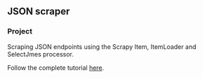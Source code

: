 ## JSON scraper

### Project
Scraping JSON endpoints using the Scrapy Item, ItemLoader and SelectJmes processor.

Follow the complete tutorial [here](http://robustify.wordpress.com).
